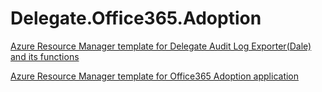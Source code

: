 # Delegate.Office365.Adoption

[Azure Resource Manager template for Delegate Audit Log Exporter(Dale) and its functions](https://github.com/delegateas/Delegate.Office365.Adoption/tree/master/src/DG.Dale.ResourceGroup/DG.Dale.ResourceGroup) 

[Azure Resource Manager template for Office365 Adoption application](https://github.com/delegateas/Delegate.Office365.Adoption/tree/master/src/DG.O365Adoption.ResourceGroup/DG.O365Adoption.ResourceGroup)  



